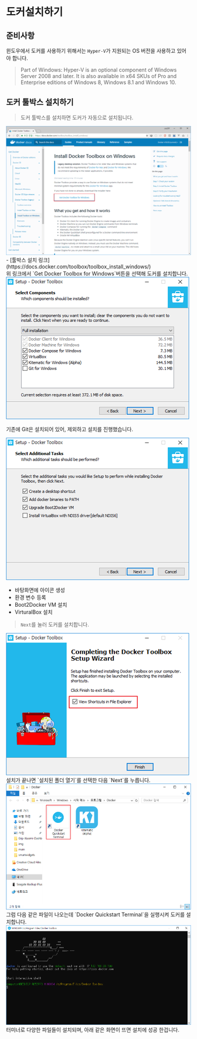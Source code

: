 # 도커설치하기

## 준비사항
윈도우에서 도커를 사용하기 위해서는 `Hyper-V`가 지원되는 OS 버전을 사용하고 있어야 합니다.
> Part of Windows: Hyper-V is an optional component of Windows Server 2008 and later. It is also available in x64 SKUs of Pro and Enterprise editions of Windows 8, Windows 8.1 and Windows 10.

## 도커 툴박스 설치하기

> 도커 툴박스를 설치하면 도커가 자동으로 설치됩니다.


<img src="https://github.com/wkddnjset/ELK-Tutorial/blob/master/img/도커설치_1.png">
- [툴박스 설치 링크](https://docs.docker.com/toolbox/toolbox_install_windows/)<br>
위 링크에서 `Get Docker Toolbox for Windows`버튼을 선택해 도커를 설치합니다.

<img src="https://github.com/wkddnjset/ELK-Tutorial/blob/master/img/도커설치_2.png">

기존에 Git은 설치되어 있어, 제외하고 설치를 진행했습니다.

<img src="https://github.com/wkddnjset/ELK-Tutorial/blob/master/img/도커설치_3.png">

- 바탕화면에 아이콘 생성
- 환경 변수 등록
- Boot2Docker VM 설치
- VirturalBox 설치

> `Next`를 눌러 도커를 설치합니다.

<img src="https://github.com/wkddnjset/ELK-Tutorial/blob/master/img/도커설치_4.png">
설치가 끝나면 `설치된 폴더 열기`를 선택한 다음 `Next`를 누릅니다.


<img src="https://github.com/wkddnjset/ELK-Tutorial/blob/master/img/도커설치_5.png">
그럼 다음 같은 파일이 나오는데 `Docker Quickstart Terminal`을 실행시켜 도커를 설치합니다.


<img src="https://github.com/wkddnjset/ELK-Tutorial/blob/master/img/도커설치_6.png">
터미너로 다양한 파일들이 설치되며, 아래 같은 화면이 뜨면 설치에 성공 한겁니다.